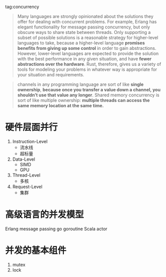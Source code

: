 tag:concurrency

> Many languages are strongly opinionated about the solutions they offer for dealing with concurrent problems. For example, Erlang has elegant functionality for message passing concurrency, but only obscure ways to share state between threads. Only supporting a subset of possible solutions is a reasonable strategy for higher-level languages to take, because a higher-level language **promises benefits from giving up some control** in order to gain abstractions. However, lower-level languages are expected to provide the solution with the best performance in any given situation, and have **fewer abstractions over the hardware**. Rust, therefore, gives us a variety of tools for modeling your problems in whatever way is appropriate for your situation and requirements.


> channels in any programming language are sort of like **single ownership**, **because once you transfer a value down a channel, you shouldn’t use that value any longer**. Shared memory concurrency is sort of like multiple ownership: **multiple threads can access the same memory location at the same time.** 

# 硬件层面并行
1. Instruction-Level
    - 流水线
    - 超标量
2. Data-Level
    - SIMD
    - GPU
3. Thread-Level
    - 多核
4. Request-Level
    - 集群

# 高级语言的并发模型
Erlang message passing
go goroutine
Scala actor

# 并发的基本组件
1. mutex
2. lock

